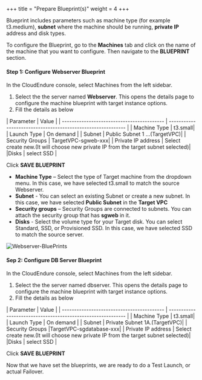 +++
title = "Prepare Blueprint(s)"
weight = 4
+++


Blueprint includes parameters such as machine type (for example t3.medium), **subnet** where the machine should be running, **private IP** address and disk types.

To configure the Blueprint, go to the **Machines** tab and click on the name of the machine that you want to configure. Then navigate to the **BLUEPRINT** section.

#### Step 1: Configure Webserver Blueprint

In the CloudEndure console, select Machines from the left sidebar. 
1. Select the the server named **Webserver**. This opens the details page to configure the machine blueprint with target instance options. 
2. Fill the details as below

| Parameter                                  | Value                                                        |
    | ------------------------------------------ | ------------------------------------------------------------ |
    | Machine Type | t3.small|
    | Launch Type                          | On demand |
    | Subnet                          | Public Subnet 1 …(TargetVPC)|
    | Security Groups                          | TargetVPC-sgweb-xxx|
    | Private IP address                          | Select create new.(It will choose new private IP from the target subnet selected)|
    |Disks                        |  select SSD |

  Click **SAVE BLUEPRINT**

- **Machine Type** – Select the type of Target machine from the dropdown menu. In this case, we have selected t3.small to match the source Webserver.
- **Subnet** -  You can select an existing Subnet or create a new subnet. In this case, we have selected **Public Subnet** in the **Target VPC**
- **Security groups** – Security Groups are connected to subnets. You can attach the security group that has **sgweb** in it. 
- **Disks** - Select the volume type for your Target disk. You can select Standard, SSD, or Provisioned SSD. In this case, we have selected SSD to match the source server. 

![Webserver-BluePrints](/lab1/webserver.png?classes=shadow,border)

#### Sep 2: Configure DB Server Blueprint

In the CloudEndure console, select Machines from the left sidebar. 
1. Select the the server named dbserver. This opens the details page to configure the machine blueprint with target instance options. 
2. Fill the details as below 

| Parameter                                  | Value                                                        |
    | ------------------------------------------ | ------------------------------------------------------------ |
    | Machine Type | t3.small|
    | Launch Type                          | On demand |
    | Subnet                          | Private Subnet 1A.(TargetVPC)|
    | Security Groups                          |TargetVPC-sgdatabase-xxx|
    | Private IP address                          | Select create new.(It will choose new private IP from the target subnet selected)|
    |Disks                        |  select SSD |

  
  Click **SAVE BLUEPRINT**

Now that we have set the blueprints, we are ready to do a Test Launch, or actual Failover.